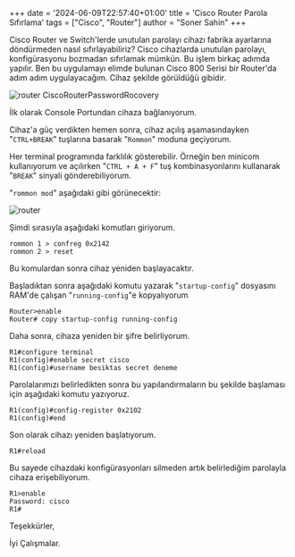 +++
date = '2024-06-09T22:57:40+01:00'
title = 'Cisco Router Parola Sıfırlama'
tags = ["Cisco", "Router"]
author = "Soner Sahin"
+++

Cisco Router ve Switch'lerde unutulan parolayı cihazı fabrika ayarlarına döndürmeden nasıl sıfırlayabiliriz?
Cisco cihazlarda unutulan parolayı, konfigürasyonu bozmadan sıfırlamak mümkün. Bu işlem birkaç adımda yapılır.
Ben bu uygulamayı elimde bulunan Cisco 800 Serisi bir Router'da adım adım uygulayacağım.
Cihaz şekilde görüldüğü gibidir.

![router](/images/CiscoRouterPasswordRocovery/1.jpg)
CiscoRouterPasswordRocovery

İlk olarak Console Portundan cihaza bağlanıyorum. 

Cihaz'a güç verdikten hemen sonra, cihaz açılış aşamasındayken "`CTRL+BREAK`" tuşlarına basarak "`Rommon`" moduna geçiyorum.

Her terminal programında farklılık gösterebilir. Örneğin ben minicom kullanıyorum ve açılırken "`CTRL + A + F`" tuş kombinasyonlarını kullanarak "`BREAK`" sinyali gönderebiliyorum.

"`rommon mod`" aşağıdaki gibi görünecektir:

![router](/images/CiscoRouterPasswordRocovery/2.png)

Şimdi sırasıyla aşağıdaki komutları giriyorum.

```
rommon 1 > confreg 0x2142
rommon 2 > reset
```

Bu komulardan sonra cihaz yeniden başlayacaktır.  

Başladıktan sonra aşağıdaki komutu yazarak "`startup-config`" dosyasını RAM'de çalışan "`running-config`"e kopyalıyorum

```
Router>enable
Router# copy startup-config running-config
```

Daha sonra, cihaza yeniden bir şifre belirliyorum.

```
R1#configure terminal
R1(config)#enable secret cisco
R1(config)#username besiktas secret deneme
```

Parolalarımızı belirledikten sonra bu yapılandırmaların bu şekilde başlaması için aşağıdaki komutu yazıyoruz.

```
R1(config)#config-register 0x2102
R1(config)#end
```

Son olarak cihazı yeniden başlatıyorum.

```
R1#reload
```

Bu sayede cihazdaki konfigürasyonları silmeden artık belirlediğim parolayla cihaza erişebiliyorum.

```
R1>enable
Password: cisco
R1#
```

Teşekkürler,

İyi Çalışmalar.


